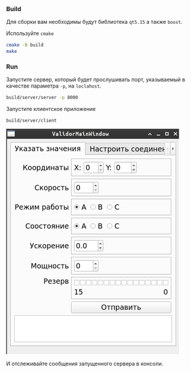 ### Build

Для сборки вам необходимы будут библиотека `qt5.15` а также `boost`.

Используйте `cmake`

```bash 
cmake -B build
make
```

### Run

Запустите сервер, который будет прослушивать порт, указываемый в качестве параметра `-p`, на `loclahost`.

```bash
build/server/server -p 8000
```

Запустите клиентское приложение

```bash
build/server/client
```

![image-20231222142631778](./img/clientscreen.png)

И отслеживайте сообщения запущенного сервера в консоли. 
